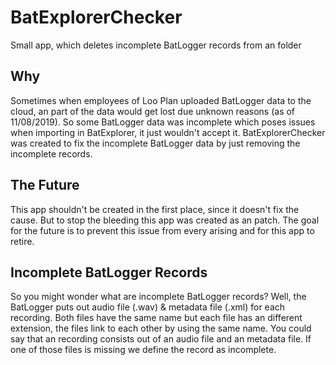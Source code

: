 # BatExplorerChecker

Small app, which deletes incomplete BatLogger records from an folder

## Why

Sometimes when employees of Loo Plan uploaded BatLogger data to the cloud, an part of the data would get lost due unknown reasons (as of 11/08/2019). So some BatLogger data was incomplete which poses issues when importing in BatExplorer, it just wouldn't accept it. BatExplorerChecker was created to fix the incomplete BatLogger data by just removing the incomplete records. 

## The Future

This app shouldn't be created in the first place, since it doesn't fix the cause. But to stop the bleeding this app was created as an patch. 
The goal for the future is to prevent this issue from every arising and for this app to retire. 

## Incomplete BatLogger Records

So you might wonder what are incomplete BatLogger records? 
Well, the BatLogger puts out audio file (.wav) & metadata file (.xml) for each recording.
Both files have the same name but each file has an different extension, the files link to each other by using the same name.
You could say that an recording consists out of an audio file and an metadata file. 
If one of those files is missing we define the record as incomplete.
